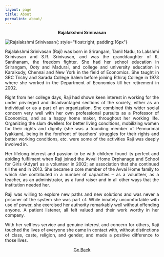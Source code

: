 ```yaml
---
layout: page
title: About
permalink: about/
---
```


<p style="text-align: center;"><strong>Rajalakshmi Srinivasan</strong></p>

![Rajalakshmi Srinivasan](../assets/images/raji_photo.jpg){: style="float:right; padding:16px"}

<p style="text-align:justify; text-justify: inter-word">Rajalakshmi Srinivasan (Raji) was born in Srirangam, Tamil Nadu, to Lakshmi Srinivasan and S.R. Srinivasan, and was the granddaughter of K. Santhanam, the freedom fighter. She had her school education in Srirangam, Ooty and Madurai, and college and university education in Karaikudy, Chennai and New York in the field of Economics. She taught in SRC Trichy and Sarada College Salem before joining Ethiraj College in 1973 where she worked in the Department of Economics till her retirement in 2002.</p>

<p style="text-align:justify; text-justify: inter-word">Right from her college days, Raji had shown keen interest in working for the under privileged and disadvantaged sections of the society, either as an individual or as a part of an organization. She combined this wider social concern very well with her own professional pursuits as a Professor of Economics, and as a happy home maker, throughout her working life. Organizing the slum dwellers for better living conditions, mobilizing women for their rights and dignity (she was a founding member of Pennurimai Iyakkam), being in the forefront of teachers' struggles for their rights and better working conditions, etc. were some of the activities Raji was deeply involved in.</p>

<p style="text-align:justify; text-justify: inter-word">Her lifelong interest and passion to be with children found its perfect and abiding fulfilment when Raji joined the Avvai Home Orphanage and School for Girls (Adyar) as a volunteer in 2002; an association that she continued till the end in 2013. She became a core member of the Avvai Home family to which she contributed in a number of capacities – as a volunteer, as a teacher, as an administrator, as a fund raiser and in all other ways that the institution needed her.</p>

<p style="text-align:justify; text-justify: inter-word">Raji was willing to explore new paths and new solutions and was never a prisoner of the system she was part of. While innately uncomfortable with use of power, she exercised her authority remarkably well without offending anyone. A patient listener, all felt valued and their work worthy in her company.</p>

<p style="text-align:justify; text-justify: inter-word">With her selfless service and genuine interest and concern for others, Raji touched the lives of everyone she came in contact with, without distinctions of class, caste, religion, and gender, and made a positive difference to those lives.</p>

<p style="text-align: center;"><a href="#" onClick="history.go(-1)">Go Back</a></p>

